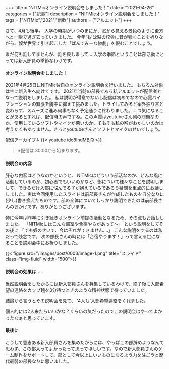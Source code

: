 +++
title = "NITMicオンライン説明会をしました！"
date = "2021-04-26"
categories = ["記事"]
description = "NITMicオンライン説明会をしました！"
tags = ["NITMic","2021","新歓"]
authors = ["アルエット"]
+++

さて、4月も後半。
入学の時期がいつのまにか、窓から見える景色のように後方へと一瞬で過ぎ去っていきました。
今年'も'沈黙の校舎に音が響くことを祈りながら、奴が世界で引き起こした「ぱんでみーな惨劇」を恨むことでしょう。

まだ何も話してませんが、話を戻しまして...
入学の季節ということは部活動にとっては新入部員の季節なわけです。


#### オンライン説明会をしました！

2021年4月25日にNITMic独自のオンライン説明会を行いました。
もちろん対象は主に新入生へ向けてです。
2021年当時の部長である私アルエットが配信者となって説明をしました。
私は説明が得意でないし配信は初めてなので心臓バイブレーションの緊張を胸中に抑えて挑みました。トライしてみると案外独り言と変わらず、スムーズに進み何事もなく予定通りに終わりました。１つ気になることがあるとすれば、配信時の声ですね。この声質はyoutubeさん側の問題なのか、使用しているソフトやマイクが悪いのか、そもそも私の喉がおかしいのかは考えたくもありません。きっとyoutubeさんとソフトとマイクのせいでしょう。

配信アーカイブ↓
{{< youtube ido8IndMBjQ >}}
>※配信は 30:00から始まります。

#### 説明会の内容

肝心な内容はどうなのかというと、
NITMicはどういう部活なのか、どんな風に活動しているのか、初心者でもいいのかなど、部について様々なことを説明しまして、できるだけ入部に悩んでる子が抱えているであろう疑問を重点的にお話ししました。実は今回使用したスライドは前部長さんが作成したものを自分なりに(少し)書き換えたものです。部の全体についてしっかり説明できたのは前部長さんのおかげです。ありがとうございます。

特に今年は昨年に引き続きオンライン前提の活動となるため、その点もお話ししました。
「NITMicにはこんな部室や合宿やらがあって～」
という説明をしてその後に
「でも奴のせいで、今はそれができません....」
こんな説明をするのは私だって残念です。
次の部長さんの時には「合宿やります！」って言える世になることを説明会中にお祈りしました。

<div class="col">
    <div class="row justify-content-center">
        {{< figure src="/images/post/0003/image-1.png" title="スライド" class="img-fluid" width="500">}}
    </div>
</div>

#### 説明会の効果は....

当然説明会をしたからには新入部員さんを募集しているわけで、終了後に入部希望の連絡をカップ麺を3分待つときのような精神状態で待っていました。

結論から言うとその説明会を見て、
'4人も'入部希望連絡をくれました。

個人的には2人来たらいいかな？くらいの気だったのでこの説明会はやってよかったなぁと思っています。

#### 最後に

こうして意志ある新入部員さんを集めたからには、やっぱこの部辞めようなんて思わず、この部入ってよかったって思ってほしいです。なので新入部員さんのゲーム制作をサポートして、部として今以上にいいものになるよう力を注ごうと歴代最弱の部長なりに思いました。



